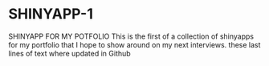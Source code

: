 # SHINYAPP-1
SHINYAPP FOR MY POTFOLIO
This is the first of a collection of shinyapps for my portfolio that
I hope to show around on my next interviews.
these last lines of text where updated in Github
